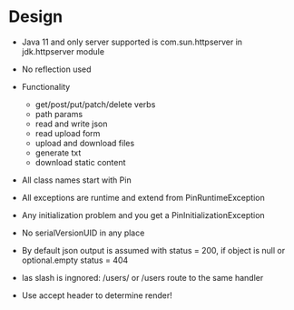 # Design

* Java 11 and only server supported is com.sun.httpserver in jdk.httpserver module
* No reflection used
* Functionality
  * get/post/put/patch/delete verbs
  * path params
  * read and write json
  * read upload form
  * upload and download files
  * generate txt
  * download static content
  
* All class names start with Pin
* All exceptions are runtime and extend from PinRuntimeException
* Any initialization problem and you get a PinInitializationException
* No serialVersionUID in any place
* By default json output is assumed with status = 200, if object is null or optional.empty status = 404
* las slash is ingnored: /users/ or /users route to the same handler
* Use accept header to determine render!

